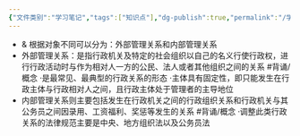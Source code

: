 ```yaml
---
{"文件类别":"学习笔记","tags":["知识点"],"dg-publish":true,"permalink":"/学习笔记studyup/知识点cheese/行政管理关系/","dgPassFrontmatter":true,"created":"2024-09-19T13:40:41.153+08:00","updated":"2024-09-19T13:42:45.598+08:00"}
---
```


- & 根据对象不同可以分为：外部管理关系和内部管理关系
- 外部管理关系：是指行政机关及特定的社会组织以自己的名义行使行政权，进行行政活动时与作为相对人一方的公民、法人或者其他组织之间的关系 #背诵/概念 
·是最常见、最典型的行政关系的形态
·主体具有固定性，即只能发生在行政主体与行政相对人之间，且行政主体处于管理者的主导地位
- 内部管理关系则主要包括发生在行政机关之间的行政组织关系和行政机关与其公务员之间因录用、工资福利、奖惩等发生的关系 #背诵/概念 
·调整此类行政关系的法律规范主要是中央、地方组织法以及公务员法